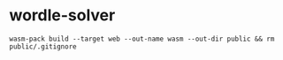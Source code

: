 # wordle-solver

```
wasm-pack build --target web --out-name wasm --out-dir public && rm public/.gitignore
```